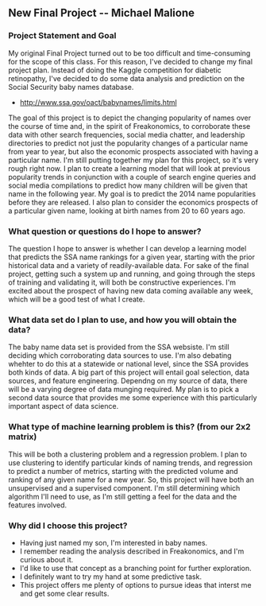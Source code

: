 ## New Final Project -- Michael Malione

### Project Statement and Goal
My original Final Project turned out to be too difficult and time-consuming for the scope of this class. For this reason, I've decided to change my final project plan. Instead of doing the Kaggle competition for diabetic retinopathy, I've decided to do some data analysis and prediction on the Social Security baby names database.
* http://www.ssa.gov/oact/babynames/limits.html

The goal of this project is to depict the changing popularity of names over the course of time and, in the spirit of Freakonomics, to corroborate these data with other search frequencies, social media chatter, and leadership directories to predict not just the popularity changes of a particular name from year to year, but also the economic prospects associated with having a particular name. I'm still putting together my plan for this project, so it's very rough right now. I plan to create a learning model that will look at previous popularity trends in conjunction with a couple of search engine queries and social media compilations to predict how many children will be given that name in the following year. My goal is to predict the 2014 name popularities before they are released. I also plan to consider the economics prospects of a particular given name, looking at birth names from 20 to 60 years ago.

### What question or questions do I hope to answer?
The question I hope to answer is whether I can develop a learning model that predicts the SSA name rankings for a given year, starting with the prior historical data and a variety of readily-available data. For sake of the final project, getting such a system up and running, and going through the steps of training and validating it, will both be constructive experiences. I'm excited about the prospect of having new data coming available any week, which will be a good test of what I create.

### What data set do I plan to use, and how you will obtain the data?
The baby name data set is provided from the SSA websiste. I'm still deciding which corroborating data sources to use. I'm also debating whehter to do this at a statewide or national level, since the SSA provides both kinds of data. A big part of this project will entail goal selection, data sources, and feature engineering. Dependng on my source of data, there will be a varying degree of data munging required. My plan is to pick a second data source that provides me some experience with this particularly important aspect of data science.

### What type of machine learning problem is this? (from our 2x2 matrix)
This will be both a clustering problem and a regression problem. I plan to use clustering to identify particular kinds of naming trends, and regression to predict a number of metrics, starting with the predicted volume and ranking of any given name for a new year. So, this project will have both an unsupervised and a supervised component. I'm still determining which algorithm I'll need to use, as I'm still getting a feel for the data and the features involved.

### Why did I choose this project?
* Having just named my son, I'm interested in baby names.
* I remember reading the analysis described in Freakonomics, and I'm curious about it.
* I'd like to use that concept as a branching point for further exploration.
* I definitely want to try my hand at some predictive task.
* This project offers me plenty of options to pursue ideas that interst me and get some clear results.
